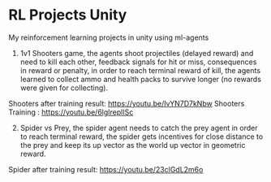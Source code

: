 # RL Projects Unity
My reinforcement learning projects in unity using ml-agents

1) 1v1 Shooters game, the agents shoot projectiles (delayed reward) and need to kill each other, feedback signals for hit or miss, consequences in reward or penalty, in order to reach terminal reward of kill, the agents learned to collect ammo and health packs to survive longer (no rewards were given for collecting).

Shooters after training result: https://youtu.be/IvYN7D7kNbw
Shooters Training : https://youtu.be/6lgIreplISc

2) Spider vs Prey, the spider agent needs to catch the prey agent in order to reach terminal reward, the spider gets incentives for close distance to the prey and keep its up vector as the world up vector in geometric reward.

Spider after training result: https://youtu.be/23clGdL2m6o
